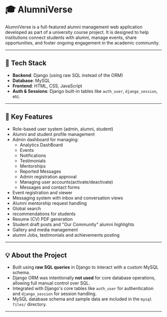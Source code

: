 # 🎓 AlumniVerse

AlumniVerse is a full-featured alumni management web application developed as part of a university course project. It is designed to help institutions connect students with alumni, manage events, share opportunities, and foster ongoing engagement in the academic community.

---

## 🔧 Tech Stack

- **Backend**: Django (using raw SQL instead of the ORM)
- **Database**: MySQL
- **Frontend**: HTML, CSS, JavaScript
- **Auth & Sessions**: Django built-in tables like `auth_user`, `django_session`, etc.

---

## 📌 Key Features

- Role-based user system (admin, alumni, student)
- Alumni and student profile management
- Admin dashboard for managing:
  - Analytics DashBoard
  - Events
  - Notifications
  - Testimonials
  - Mentorships
  - Reported Messages
  - Admin registration approval
  - Managing user accounts(activate/deactivate)
  - Messages and contact forms
- Event registration and viewer
- Messaging system with inbox and conversation views
- Alumni mentorship request handling
- Global search
- recommendations for students
- Resume (CV) PDF generation
- Student draft posts and "Our Community" alumni highlights
- Gallery and media management
- alumni Jobs, testimonials and achievements posting

---

## 💡 About the Project

- Built using **raw SQL queries** in Django to interact with a custom MySQL schema.
- Django ORM was intentionally **not used** for core database operations, allowing full manual control over SQL.
- Integrated with Django's core tables like `auth_user` for authentication and `django_session` for session handling.
- MySQL database schema and sample data are included in the `mysql files/` directory.

---

